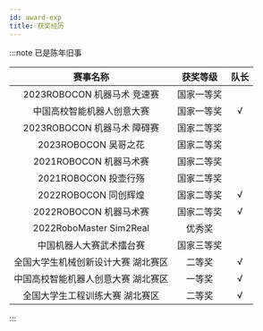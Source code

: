 ```yaml
---
id: award-exp
title: 获奖经历
---
```


:::note
已是陈年旧事

| 赛事名称 | 获奖等级  |	队长 |
|:--------:| :---------:|:--------:|
|2023ROBOCON 机器马术 竞速赛 | 国家一等奖 | |
|中国高校智能机器人创意大赛 | 国家一等奖 | √
|2023ROBOCON 机器马术 障碍赛| 国家二等奖 |
|2023ROBOCON 吴哥之花 | 国家二等奖 |
|2021ROBOCON 机器马术赛 | 国家二等奖 |
|2021ROBOCON 投壶行殇 | 国家二等奖 |
|2022ROBOCON 同创辉煌 | 国家二等奖 | √
|2022ROBOCON 机器马术赛 | 国家二等奖 | √
|2022RoboMaster Sim2Real | 优秀奖 | 
|中国机器人大赛武术擂台赛 | 国家三等奖 | 
|全国大学生机械创新设计大赛 湖北赛区 | 二等奖 |√
|中国高校智能机器人创意大赛 湖北赛区 | 一等奖 | √
|全国大学生工程训练大赛 湖北赛区 | 二等奖 |√
:::